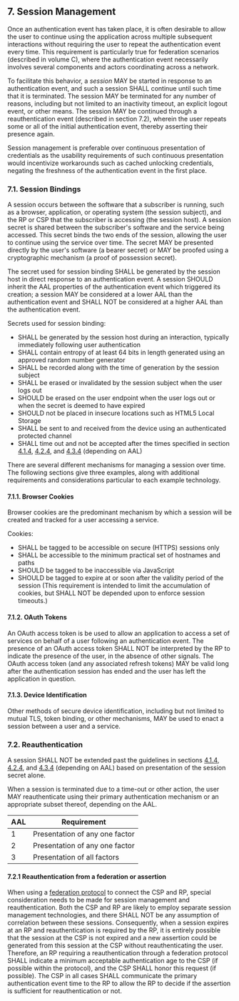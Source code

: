 <a name="sec7"></a>

## 7. Session Management

Once an authentication event has taken place, it is often desirable to allow the user to continue using the application across multiple subsequent interactions without requiring the user to repeat the authentication event every time. This requirement is particularly true for federation scenarios (described in volume C), where the authentication event necessarily involves several components and actors coordinating across a network.

To facilitate this behavior, a *session* MAY be started in response to an authentication event, and such a session SHALL continue until such time that it is terminated. The session MAY be terminated for any number of reasons, including but not limited to an inactivity timeout, an explicit logout event, or other means. The session MAY be continued through a reauthentication event (described in section 7.2), wherein the user repeats some or all of the initial authentication event, thereby asserting their presence again.

Session management is preferable over continuous presentation of credentials as the usability requirements of such continuous presentation would incentivize workarounds such as cached unlocking credentials, negating the freshness of the authentication event in the first place. 

### 7.1. Session Bindings

A session occurs between the software that a subscriber is running, such as a browser, application, or operating system (the session subject), and the RP or CSP that the subscriber is accessing (the session host). A session secret is shared between the subscriber's software and the service being accessed. This secret binds the two ends of the session, allowing the user to continue using the service over time. The secret MAY be presented directly by the user's software (a bearer secret) or MAY be proofed using a cryptographic mechanism (a proof of possession secret). 

The secret used for session binding SHALL be generated by the session host in direct response to an authentication event. A session SHOULD inherit the AAL properties of the authentication event which triggered its creation; a session MAY be considered at a lower AAL than the authentication event and SHALL NOT be considered at a higher AAL than the authentication event.

Secrets used for session binding: 

- SHALL be generated by the session host during an interaction, typically immediately following user authentication
- SHALL contain entropy of at least 64 bits in length generated using an approved random number generator
- SHALL be recorded along with the time of generation by the session subject
- SHALL be erased or invalidated by the session subject when the user logs out
- SHOULD be erased on the user endpoint when the user logs out or when the secret is deemed to have expired
- SHOULD not be placed in insecure locations such as HTML5 Local Storage
- SHALL be sent to and received from the device using an authenticated protected channel
- SHALL time out and not be accepted after the times specified in section [4.1.4](#aal1reauth), [4.2.4](#aal2reauth), and [4.3.4](#aal3reauth) (depending on AAL)

There are several different mechanisms for managing a session over time. The following sections give three examples, along with additional requirements and considerations particular to each example technology.

#### 7.1.1. Browser Cookies

Browser cookies are the predominant mechanism by which a session will be created and tracked for a user accessing a service. 

Cookies:

- SHALL be tagged to be accessible on secure (HTTPS) sessions only
- SHALL be accessible to the minimum practical set of hostnames and paths
- SHOULD be tagged to be inaccessible via JavaScript
- SHOULD be tagged to expire at or soon after the validity period of the session (This requirement is intended to limit the accumulation of cookies, but SHALL NOT be depended upon to enforce session timeouts.)

#### 7.1.2. OAuth Tokens

An OAuth access token is be used to allow an application to access a set of services on behalf of a user following an authentication event. The presence of an OAuth access token SHALL NOT be interpreted by the RP to indicate the presence of the user, in the absence of other signals. The OAuth access token (and any associated refresh tokens) MAY be valid long after the authentication session has ended and the user has left the application in question.

#### 7.1.3. Device Identification

Other methods of secure device identification, including but not limited to mutual TLS, token binding, or other mechanisms, MAY be used to enact a session between a user and a service. 

### 7.2. Reauthentication


A session SHALL NOT be extended past the guidelines in sections [4.1.4](#aal1reauth), [4.2.4](#aal2reauth), and [4.3.4](#aal3reauth) (depending on AAL) based on presentation of the session secret alone. 

When a session is terminated due to a time-out or other action, the user MAY reauthenticate using their primary authentication mechanism or an appropriate subset thereof, depending on the AAL.

|AAL|Requirement|
|----|----|
|1|Presentation of any one factor|
|2|Presentation of any one factor|
|3|Presentation of all factors|

#### 7.2.1 Reauthentication from a federation or assertion

When using a [federation protocol](sp800-63c#sec4) to connect the CSP and RP, special consideration needs to be made for session management and reauthentication. Both the CSP and RP are likely to employ separate session management technologies, and there SHALL NOT be any assumption of correlation between these sessions. Consequently, when a session expires at an RP and reauthentication is required by the RP, it is entirely possible that the session at the CSP is not expired and a new assertion could be generated from this session at the CSP without reauthenticating the user. Therefore, an RP requiring a reauthentication through a federation protocol SHALL indicate a minimum acceptable authentication age to the CSP (if possible within the protocol), and the CSP SHALL honor this request (if possible). The CSP in all cases SHALL communicate the primary authentication event time to the RP to allow the RP to decide if the assertion is sufficient for reauthentication or not.